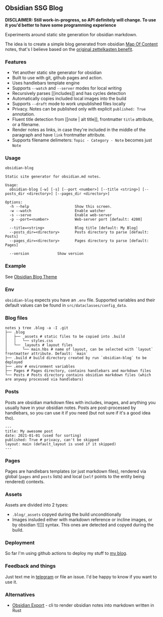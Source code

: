 ## Obsidian SSG Blog

**DISCLAIMER: Still work-in-progress, so API definitely will change. To use it you'd better to have some programming experience**

Experiments around static site generation for obsidian markdown. 

The idea is to create a simple blog generated from obsidian [Map Of Content][moc]
notes, that's I believe based on the [original zettelkasten benefit][zettelkasten].

### Features

- Yet another static site generator for obsidian
- Built to use with git, github pages and action.
- Uses handlebars template engine
- Supports `--watch` and `--server` modes for local writing
- Recursively parses [[includes]] and has cycles detection
- Automatically copies included local images into the build
- Supports `--draft` mode to work unpublished files locally
- Privacy. Notes can be published only with explicit `published: True` annotation.
- Fluent title detection from [[note | alt title]], frontmatter `title` attribute, or a filename.
- Render notes as links, in case they're included in the middle of the paragraph and have `link` frontmatter attribute.
- Supports filename delimeters: `Topic - Category - Note` becomes just `Note`

### Usage

```
obsidian-blog

Static site generator for obsidian.md notes.

Usage:
  obsidian-blog [-w] [-s] [--port <number>] [--title <string>] [--posts_dir <directory>] [--pages_dir <directory>]

Options:
  -h --help                     Show this screen.
  -w --watch                    Enable watcher
  -s --serve                    Enable web-server
  -p --port=<number>            Web-server port [default: 4200]

  --title=<string>              Blog title [default: My Blog]
  --posts_dir=<directory>       Posts directory to parse [default: Posts]
  --pages_dir=<directory>       Pages directory to parse [default: Pages]

  --version             Show version
```

### Example

See [Obsidian Blog Theme][obsidian-blog-theme]

### Env

`obsidian-blog` expects you have an `.env` file. Supported variables and their default values can be found
in `src/dataclasses/config_data`.

### Blog files

```
notes ❯ tree .blog -a -I .git
├── .blog
│   ├── _assets # static files to be copied into .build
│   │   └── styles.css
│   └── _layouts # layout files
│       └── main.hbs # name of layout, can be selected with `layout` frontmatter attribute. Default: `main`
├── .build # build directory created by run `obsidian-blog` to be deployed
├── .env # environment variables
├── Pages # Pages directory, contains handlebars and markdown files
└── Posts # Posts directory contains obsidian markdown files (which are anyway processed via handlebars)
```

### Posts

Posts are obsidian markdown files with includes, images, and anything you usually have in your obsidian notes.
Posts are post-processed by handlebars, so you can use it if you need (but not sure if it's a good idea tho).

```
---
title: My awesome post
date: 2021-01-01 (used for sorting)
published: True # privacy, can't be skipped
layout: main (default_layout is used if it skipped)
---
```

### Pages

Pages are handlebars templates (or just markdown files), rendered via global (`pages` and `posts` lists) and local (`self` points
to the entity being rendered) contexts.

### Assets

Assets are divided into 2 types:
- `.blog/_assets` copyed during the build unconditionally
- Images insluded either with markdown reference or incline images, or by obsidian ![[<file>]] syntax. This ones are detected and copyed during the build.

### Deployment

So far I'm using github actions to deploy my stuff to [my blog][my-blog].

### Feedback and things

Just text me in [telegram][tg] or file an issue. I'd be happy to know if you want to use it.

### Alternatives

- [Obsidian Export][obsidian-export] - cli to render obsidian notes into markdown written in Rust

[moc]: https://www.youtube.com/watch?v=7GqQKCT0PZ4
[zettelkasten]: https://en.wikipedia.org/wiki/Niklas_Luhmann#Note-taking_system_(Zettelkasten)
[my-blog]: https://anto.sh
[obsidian-blog-theme]: https://github.com/A/obsidian-blog-theme/
[tg]: https://t.me/a_shuvalov
[obsidian-export]: https://crates.io/crates/obsidian-export
